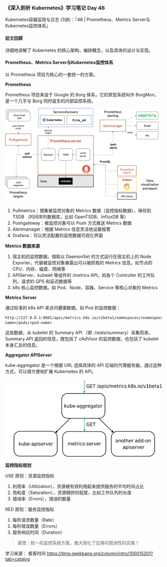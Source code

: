 ### 《深入剖析 Kubernetes》学习笔记 Day 46

Kubernetes容器监控与日志 (3讲)：「48 | Prometheus、Metrics Server与Kubernetes监控体系」

#### 前文回顾

详细地讲解了 Kubernetes 的核心架构，编排概念，以及具体的设计与实现。

#### Prometheus、Metrics Server与Kubernetes监控体系

以 Prometheus 项目为核心的一套统一的方案。

**Prometheus**

Prometheus 项目来自于 Google 的 Borg 体系，它的原型系统叫作 BorgMon，是一个几乎与 Borg 同时诞生的内部监控系统。

![](media/16777746094593.jpg)

1. Pullmetrics：搜集被监控对象的 Metrics 数据（监控指标数据），保存到 TSDB （时间序列数据库，比如 OpenTSDB、InfluxDB 等）
2. Pushgateway：被监控对象可以 Push 方式推送 Metrics 数据
3. Alertmanager：根据 Metrics 信息灵活地设置报警
4. Grafana：可以灵活配置的监控数据可视化界面

**Metrics 数据来源**

1. 宿主机的监控数据。借助以 DaemonSet 的方式运行在宿主机上的 Node Exporter，代替被监控对象暴露出可以被抓取的 Metrics 信息。如节点的 CPU、内存、磁盘、网络等
2. APIServer、kubelet 等组件的 /metrics API。如各个 Controller 的工作队列，请求的 QPS 和延迟数据等
3. k8s 核心监控数据。如 Pod、Node、容器、Service 等核心对象的 Metrics

**Metrics Server**

通过标准的 k8s API 来访问健康数据。如 Pod 的监控数据：

```
http://127.0.0.1:8001/apis/metrics.k8s.io/v1beta1/namespaces/<namespace-name>/pods/<pod-name>
```

这些数据，从 kubelet 的 Summary API （即 :/stats/summary）采集而来。Summary API 返回的信息，既包括了 cAdVisor 的监控数据，也包括了 kubelet 本身汇总的信息。

**Aggregator APIServer**

kube-aggregator 是一个根据 URL 选择具体的 API 后端的代理服务器。通过这种方式，可以很方便地扩展 Kubernetes 的 API。

![](media/16777759048602.jpg)

**监控指标规划**

USE 原则：资源监控指标

1. 利用率（Utilization），资源被有效利用起来提供服务的平均时间占比
2. 饱和度（Saturation），资源拥挤的程度，比如工作队列的长度
3. 错误率（Errors），错误的数量

RED 原则：服务监控指标

1. 每秒请求数量（Rate）
2. 每秒错误数量（Errors）
3. 服务响应时间（Duration）

> 感悟：统一的监控系统方案，极大简化了应用可观测性的实施！

学习来源： 极客时间 https://time.geekbang.org/column/intro/100015201?tab=catalog


